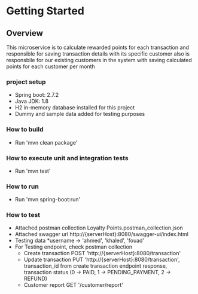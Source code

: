 # Getting Started

## Overview
This microservice is to calculate rewarded points for each transaction and responsible for saving transaction details with its specific customer also is responsbile for our existing customers in the system with saving calculated points for each customer per month

### project setup
* Spring boot: 2.7.2
* Java JDK: 1.8
* H2 in-memory database installed for this project
* Dummy and sample data added for testing purposes

### How to build
* Run 'mvn clean package'

### How to execute unit and integration tests
* Run 'mvn test'

### How to run
* Run 'mvn spring-boot:run'

### How to test
* Attached postman collection Loyalty Points.postman_collection.json
* Attached swagger url http://{serverHost}:8080/swagger-ui/index.html
* Testing data 
	*username -> 'ahmed', 'khaled', 'fouad'
* For Testing endpoint, check postman collection
	* Create transaction  POST 'http://{serverHost}:8080/transaction'
	* Update transaction PUT 'http://{serverHost}:8080/transaction', transaction_id from create transaction endpoint response, transaction status (0 -> PAID, 1 -> PENDING_PAYMENT, 2 -> REFUND)
	* Customer report  GET '/customer/report'